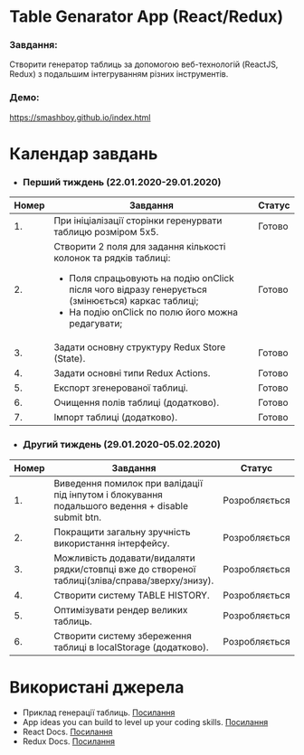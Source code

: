 # Table Genarator App (React/Redux)

### Завдання: 
Створити генератор таблиць за допомогою веб-технологій (ReactJS, Redux) з подальшим інтегруванням різних інструментів.

### Демо:
https://smashboy.github.io/index.html

# Календар завдань

* ### Перший тиждень (22.01.2020-29.01.2020)
| Номер | Завдання | Статус |
| - | - | - |
|1.| При ініціалізації сторінки геренурвати таблицю розміром 5x5. | Готово |
|2.| Створити 2 поля для задання кількості колонок та рядків таблиці:<ul><li>Поля спрацьовують на подію onClick після чого відразу генерується (змінюється) каркас таблиці;</li><li>На подію onClick по полю його можна редагувати;</li></ul> | Готово |
|3.| Задати основну структуру Redux Store (State). | Готово |
|4.| Задати основні типи Redux Actions. | Готово |
|5.| Експорт згенерованої таблиці. | Готово |
|6.| Очищення полів таблиці (додатково). | Готово |
|7.| Імпорт таблиці (додатково). | Готово |

* ### Другий тиждень (29.01.2020-05.02.2020)
| Номер | Завдання | Статус |
| - | - | - |
|1.| Виведення помилок при валідації під інпутом і блокування подальшого ведення + disable submit btn. | Розробляється |
|2.| Покращити загальну зручність використання інтерфейсу. | Розробляється |
|3.| Можливість додавати/видаляти рядки/стовпці вже до створеної таблиці(зліва/справа/зверху/знизу). | Розробляється |
|4.| Створити систему TABLE HISTORY. | Розробляється |
|5.| Оптимізувати рендер великих таблиць. | Розробляється |
|6.| Створити систему збереження таблиці в localStorage (додатково). | Розробляється |

# Використані джерела
* Приклад генерації таблиць. [Посилання](https://www.tablesgenerator.com/markdown_tables)
* App ideas you can build to level up your coding skills. [Посилання](https://www.freecodecamp.org/news/here-are-some-app-ideas-you-can-build-to-level-up-your-coding-skills-39618291f672/)
* React Docs. [Посилання](https://reactjs.org/)
* Redux Docs. [Посилання](https://redux.js.org/)
